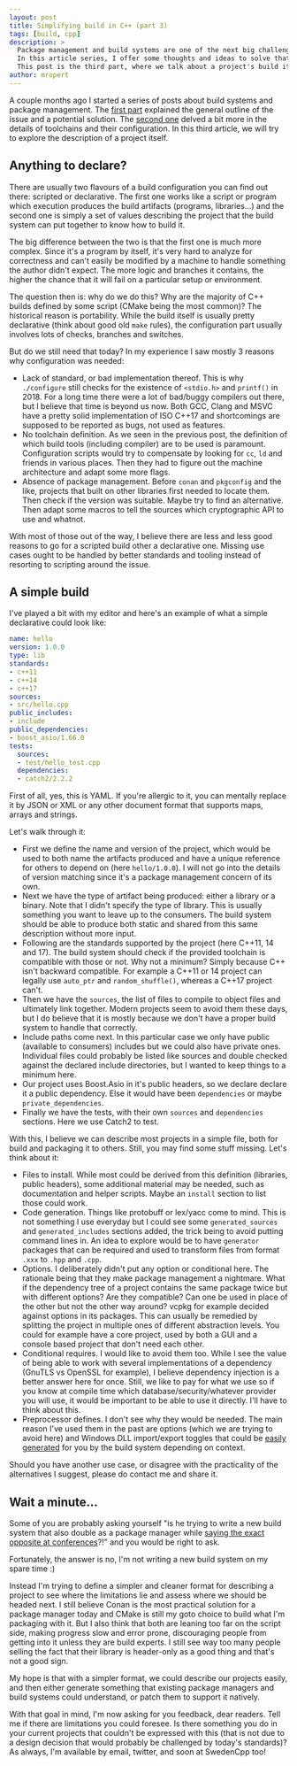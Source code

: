 ```yaml
---
layout: post
title: Simplifying build in C++ (part 3)
tags: [build, cpp]
description: >
  Package management and build systems are one of the next big challenges C++ is going to face.
  In this article series, I offer some thoughts and ideas to solve that.
  This post is the third part, where we talk about a project's build itself and how simple it could be.
author: mropert
---
```


A couple months ago I started a series of posts about build systems and package management.
The [first part](/2017/10/19/simplifying_build-part1/) explained the general outline of the issue and a potential solution.
The [second one](/2018/01/06/simplifying_build-part2/) delved a bit more in the details of toolchains and their configuration.
In this third article, we will try to explore the description of a project itself.

## Anything to declare?

There are usually two flavours of a build configuration you can find out there: scripted or declarative. The first one
works like a script or program which execution produces the build artifacts (programs, libraries...) and the second
one is simply a set of values describing the project that the build system can put together to know how to build it.

The big difference between the two is that the first one is much more complex. Since it's a program by itself,
it's very hard to analyze for correctness and can't easily be modified by a machine to handle something the author
didn't expect. The more logic and branches it contains, the higher the chance that it will fail on a particular setup
or environment.

The question then is: why do we do this? Why are the majority of C++ builds defined by some script (CMake being the most
common)? The historical reason is portability. While the build itself is usually pretty declarative (think about good old
`make` rules), the configuration part usually involves lots of checks, branches and switches.

But do we still need that today? In my experience I saw mostly 3 reasons why configuration was needed:
* Lack of standard, or bad implementation thereof. This is why `./configure` still checks for the existence of `<stdio.h>`
  and `printf()` in 2018. For a long time there were a lot of bad/buggy compilers out there, but I believe that time is
  beyond us now. Both GCC, Clang and MSVC have a pretty solid implementation of ISO C++17 and shortcomings are supposed
  to be reported as bugs, not used as features.
* No toolchain definition. As we seen in the previous post, the definition of which build tools (including compiler) are
  to be used is paramount. Configuration scripts would try to compensate by looking for `cc`, `ld` and friends in
  various places. Then they had to figure out the machine architecture and adapt some more flags.
* Absence of package management. Before `conan` and `pkgconfig` and the like, projects that built on other libraries first
  needed to locate them. Then check if the version was suitable. Maybe try to find an alternative. Then adapt some macros
  to tell the sources which cryptographic API to use and whatnot.

With most of those out of the way, I believe there are less and less good reasons to go for a scripted build other
a declarative one. Missing use cases ought to be handled by better standards and tooling instead of resorting to
scripting around the issue.

## A simple build

I've played a bit with my editor and here's an example of what a simple declarative could look like:

```yaml
name: hello
version: 1.0.0
type: lib
standards:
- c++11
- c++14
- c++17
sources:
- src/hello.cpp
public_includes:
- include
public_dependencies:
- boost_asio/1.66.0
tests:
  sources: 
  - test/hello_test.cpp
  dependencies:
  - catch2/2.2.2
```

First of all, yes, this is YAML. If you're allergic to it, you can mentally replace it by JSON or XML or any other document
format that supports maps, arrays and strings.

Let's walk through it:
* First we define the name and version of the project, which would be used to both name the artifacts produced and have a
  unique reference for others to depend on (here `hello/1.0.0`). I will not go into the details of version matching since
  it's a package management concern of its own.
* Next we have the type of artifact being produced: either a library or a binary. Note that I didn't specify the type of
  library. This is usually something you want to leave up to the consumers. The build system should be able to produce
  both static and shared from this same description without more input.
* Following are the standards supported by the project (here C++11, 14 and 17). The build system should check if the provided
  toolchain is compatible with those or not. Why not a minimum? Simply because C++ isn't backward compatible.
  For example a C++11 or 14 project can legally use `auto_ptr` and `random_shuffle()`, whereas a C++17 project can't.
* Then we have the `sources`, the list of files to compile to object files and ultimately link together. Modern projects
  seem to avoid them these days, but I do believe that it is mostly because we don't have a proper build system to
  handle that correctly.
* Include paths come next. In this particular case we only have public (available to consumers) includes but we could also
  have private ones. Individual files could probably be listed like sources and double checked against the declared include
  directories, but I wanted to keep things to a minimum here.
* Our project uses Boost.Asio in it's public headers, so we declare declare it a public dependency. Else it would have
  been `dependencies` or maybe `private_dependencies`.
* Finally we have the tests, with their own `sources` and `dependencies` sections. Here we use Catch2 to test.

With this, I believe we can describe most projects in a simple file, both for build and packaging it to others.
Still, you may find some stuff missing. Let's think about it:

* Files to install. While most could be derived from this definition (libraries, public headers), some additional
  material may be needed, such as documentation and helper scripts. Maybe an `install` section to list those could work.
* Code generation. Things like protobuff or lex/yacc come to mind. This is not something I use everyday but I could
  see some `generated_sources` and `generated_includes` sections added, the trick being to avoid putting command lines
  in. An idea to explore would be to have `generator` packages that can be required and used to transform files
  from format `.xxx` to `.hpp` and `.cpp`.
* Options. I deliberately didn't put any option or conditional here. The rationale being that they make package
  management a nightmare. What if the dependency tree of a project contains the same package twice but with different
  options? Are they compatible? Can one be used in place of the other but not the other way around? vcpkg for example
  decided against options in its packages. This can usually be remedied by splitting the project in multiple ones
  of different abstraction levels. You could for example have a core project, used by both a GUI and a console based
  project that don't need each other.
* Conditional requires. I would like to avoid them too. While I see the value of being able to work with several
  implementations of a dependency (GnuTLS vs OpenSSL for example), I believe dependency injection is a better answer
  here for once. Still, we like to pay for what we use so if you know at compile time which database/security/whatever
  provider you will use, it would be important to be able to use it directly. I'll have to think about this.
* Preprocessor defines. I don't see why they would be needed. The main reason I've used them in the past are options
  (which we are trying to avoid here) and Windows DLL import/export toggles that could be
  [easily generated](https://cmake.org/cmake/help/latest/module/GenerateExportHeader.html) for you by the build
  system depending on context.

Should you have another use case, or disagree with the practicality of the alternatives I suggest, please do contact
me and share it.

## Wait a minute...

Some of you are probably asking yourself "is he trying to write a new build system that also double as a package manager
while [saying the exact opposite at conferences](https://www.youtube.com/watch?v=XWRbbTVcZwQ)?!" and you would be right
to ask.

Fortunately, the answer is no, I'm not writing a new build system on my spare time :)

Instead I'm trying to define a simpler and cleaner format for describing a project to see where the limitations lie
and assess where we should be headed next. I still believe Conan is the most practical solution for a package
manager today and CMake is still my goto choice to build what I'm packaging with it. But I also think that
both are leaning too far on the script side, making progress slow and error prone, discouraging people from getting
into it unless they are build experts. I still see way too many people selling the fact that their library is header-only
as a good thing and that's not a good sign.

My hope is that with a simpler format, we could describe our projects easily, and then  either generate something that
existing package managers and build systems could understand, or patch them to support it natively.

With that goal in mind, I'm now asking for you feedback, dear readers. Tell me if there are limitations you could foresee.
Is there something you do in your current projects that couldn't be expressed with this (that is not due to a design
decision that would probably be challenged by today's standards)? As always, I'm available by email, twitter, and soon
at SwedenCpp too!